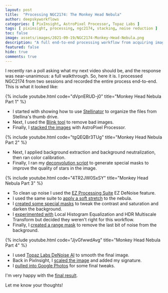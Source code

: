 ```yaml
---
layout: post
title:  "Processing NGC2174: The Monkey Head Nebula"
author: deepskyworkflows
categories: [ PixInsight, AstroPixel Processor, Topaz Labs ]
tags: [ pixinsight, processing, ngc2174, stacking, noise reduction ]
toc: false
image: assets/images/2021-09-19/NGC2174-Monkey-Head-Nebula.png
description: "A full end-to-end processing workflow from acquiring images to final polish using AstroPixel Processor, PixInsight, and Topaz Labs."
featured: false
hide: true
comments: true
---
```


I recently ran a poll asking what my next video should be, and the response was near-unanimous: a full walkthrough. So, here it is. I processed NGC2174 from two sessions and recorded the entire process end-to-end. This is what it looked like:

{% include youtube.html code="dVpnERUD-j0" title="Monkey Head Nebula Part 1" %}

- I started with showing how to use [Stellinator](https://github.com/DeepSkyWorkflows/Stellinator) to organize the files from Stellina's thumb drive. 
- Next, I used the [Blink tool](https://www.youtube.com/watch?v=dVpnERUD-j0&t=445s) to remove bad images.
- Finally, I [stacked the images](https://www.youtube.com/watch?v=dVpnERUD-j0&t=799s) with AstroPixel Processor.

{% include youtube.html code="tgQEQBr3TUg" title="Monkey Head Nebula Part 2" %}

- Next, I applied background extraction and background neutralization, then ran color calibration.
- Finally, I ran my [deconvolution script](https://github.com/DeepSkyWorkflows/DeepSkyWorkflowScripts/blob/main/docs/generateDeconSupport.md) to generate special masks to improve the quality of stars in the image.

{% include youtube.html code="4TR2JW0SxSY" title="Monkey Head Nebula Part 3" %}

- To clean up noise I used the [EZ Processing Suite](https://darkarchon.internet-box.ch:8443) EZ DeNoise feature.
- I used the same suite to [apply a soft stretch](https://www.youtube.com/watch?v=4TR2JW0SxSY&t=340s) to the nebula.
- I [created some special masks](https://www.youtube.com/watch?v=4TR2JW0SxSY&t=565s) to tweak the contrast and saturation and darken the background.
- I [experimented with](https://www.youtube.com/watch?v=4TR2JW0SxSY&t=909s) Local Histogram Equalization and HDR Multiscale Transform but decided they weren't right for this workflow.
- Finally, I [created a range mask](https://www.youtube.com/watch?v=4TR2JW0SxSY&t=1324s) to remove the last bit of noise from the background.

{% include youtube.html code="JjvGfwwdAvg" title="Monkey Head Nebula Part 4" %}

- I used [Topaz Labs DeNoise AI](https://www.topazlabs.com/denoise-ai) to smooth the final image.
- Back in PixInsight, I [scaled the image](https://www.youtube.com/watch?v=JjvGfwwdAvg&t=197s) and added my signature.
- I [pulled into Google Photos](https://www.youtube.com/watch?v=JjvGfwwdAvg&t=370s) for some final tweaks.

I'm very happy with the [final result](https://www.youtube.com/watch?v=JjvGfwwdAvg&t=442s).

Let me know your thoughts!



